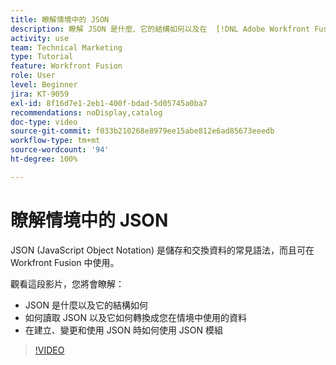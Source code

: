 ```yaml
---
title: 瞭解情境中的 JSON
description: 瞭解 JSON 是什麼、它的結構如何以及在  [!DNL Adobe Workfront Fusion] 中如何將 JSON 轉換為您在情境中使用的資料。
activity: use
team: Technical Marketing
type: Tutorial
feature: Workfront Fusion
role: User
level: Beginner
jira: KT-9059
exl-id: 8f16d7e1-2eb1-400f-bdad-5d05745a0ba7
recommendations: noDisplay,catalog
doc-type: video
source-git-commit: f033b210268e8979ee15abe812e6ad85673eeedb
workflow-type: tm+mt
source-wordcount: '94'
ht-degree: 100%

---
```


# 瞭解情境中的 JSON

JSON (JavaScript Object Notation) 是儲存和交換資料的常見語法，而且可在 Workfront Fusion 中使用。

觀看這段影片，您將會瞭解：

* JSON 是什麼以及它的結構如何
* 如何讀取 JSON 以及它如何轉換成您在情境中使用的資料
* 在建立、變更和使用 JSON 時如何使用 JSON 模組

>[!VIDEO](https://video.tv.adobe.com/v/335300/?quality=12&learn=on)

